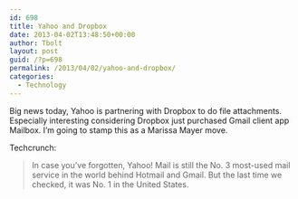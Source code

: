 ```yaml
---
id: 698
title: Yahoo and Dropbox
date: 2013-04-02T13:48:50+00:00
author: Tbolt
layout: post
guid: /?p=698
permalink: /2013/04/02/yahoo-and-dropbox/
categories:
  - Technology
---
```

Big news today, Yahoo is partnering with Dropbox to do file attachments. Especially interesting considering Dropbox just purchased Gmail client app Mailbox. I&#8217;m going to stamp this as a Marissa Mayer move.

Techcrunch:

> In case you’ve forgotten, Yahoo! Mail is still the No. 3 most-used mail service in the world behind Hotmail and Gmail. But the last time we checked, it was No. 1 in the United States.
